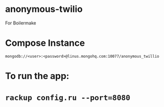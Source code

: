 anonymous-twilio
================

For Boilermake


Compose Instance
================
```
mongodb://<user>:<password>@linus.mongohq.com:10077/anonymous_twillio
```

# To run the app: 
# `rackup config.ru --port=8080`
